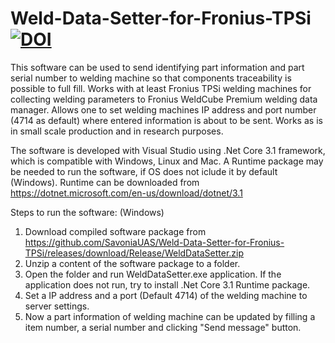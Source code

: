 # Weld-Data-Setter-for-Fronius-TPSi  [![DOI](https://zenodo.org/badge/701179267.svg)](https://zenodo.org/doi/10.5281/zenodo.10039267)

This software can be used to send identifying part information and part serial number to welding machine so that components traceability is possible to full fill. Works with at least Fronius TPSi welding machines for collecting welding parameters to Fronius WeldCube Premium welding data manager. Allows one to set welding machines IP address and port number (4714 as default) where entered information is about to be sent. Works as is in small scale production and in research purposes.

The software is developed with Visual Studio using .Net Core 3.1 framework, which is compatible with Windows, Linux and Mac. A Runtime package may be needed to run the software, if OS does not iclude it by default (Windows). Runtime can be downloaded from https://dotnet.microsoft.com/en-us/download/dotnet/3.1 

Steps to run the software: (Windows)
1. Download compiled software package from https://github.com/SavoniaUAS/Weld-Data-Setter-for-Fronius-TPSi/releases/download/Release/WeldDataSetter.zip
2. Unzip a content of the software package to a folder.
3. Open the folder and run WeldDataSetter.exe application. If the application does not run, try to install .Net Core 3.1 Runtime package.
4. Set a IP address and a port (Default 4714) of the welding machine to server settings.
5. Now a part information of welding machine can be updated by filling a item number, a serial number and clicking "Send message" button.

   
